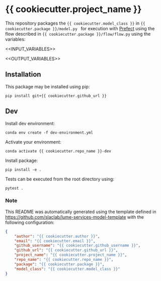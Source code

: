 # {{ cookiecutter.project_name }}

This repository packages the `{{ cookiecutter.model_class }}` in `{{ cookiecutter.package }}/model.py ` for execution with [Prefect](https://docs.prefect.io/) using the flow described in `{{ cookiecutter.package }}/flow/flow.py` using the variables:

<!--- The input and output variable tables are replaced when generating the project in template/hooks/post_gen_project.py-->
<<INPUT_VARIABLES>>

<<OUTPUT_VARIABLES>>


## Installation

This package may be installed using pip:
```
pip install git+{{ cookiecutter.github_url }}
```


## Dev

Install dev environment:
```
conda env create -f dev-environment.yml
```

Activate your environment:
```
conda activate {{ cookiecutter.repo_name }}-dev
```

Install package:
```
pip install -e .
```

Tests can be executed from the root directory using:
```
pytest .
```

### Note
This README was automatically generated using the template defined in https://github.com/slaclab/lume-services-model-template with the following configuration:

```json
{
    "author": "{{ cookiecutter.author }}",
    "email": "{{ cookiecutter.email }}",
    "github_username": "{{ cookiecutter.github_username }}",
    "github_url": "{{ cookiecutter.github_url }}",
    "project_name": "{{ cookiecutter.project_name }}", 
    "repo_name": "{{ cookiecutter.repo_name }}", 
    "package": "{{ cookiecutter.package }}",
    "model_class": "{{ cookiecutter.model_class }}"
}
```
